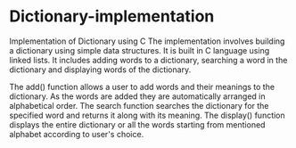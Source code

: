 # Dictionary-implementation
Implementation of Dictionary using C
The implementation involves building a dictionary using simple data structures. It is built in C language using linked lists. It includes adding words to a dictionary, searching a word in the dictionary and displaying words of the dictionary.

The add() function allows a user to add words and their meanings to the dictionary. As the words are added they are automatically arranged in alphabetical order.
The search function searches the dictionary for the specified word and returns it along with its meaning.
The display() function displays the entire dictionary or all the words starting from mentioned alphabet according to user's choice.
